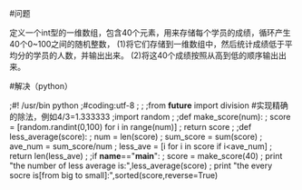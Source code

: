 #问题

定义一个int型的一维数组，包含40个元素，用来存储每个学员的成绩，循环产生40个0~100之间的随机整数，
(1)将它们存储到一维数组中，然后统计成绩低于平均分的学员的人数，并输出出来。
(2)将这40个成绩按照从高到低的顺序输出出来。


#解决（python）

;#! /usr/bin python
;#coding:utf-8
;
;
;from __future__ import division     #实现精确的除法，例如4/3=1.333333
;import random
;
;def make_score(num):
;    score = [random.randint(0,100) for i in range(num)]
;    return score
;
;def less_average(score):
;    num = len(score)
;    sum_score = sum(score)
;    ave_num = sum_score/num
;    less_ave = [i for i in score if i<ave_num]
;    return len(less_ave)
;
;if __name__=="__main__":
;    score = make_score(40)
;    print "the number of less average is:",less_average(score)
;    print "the every socre is[from big to small]:",sorted(score,reverse=True)
